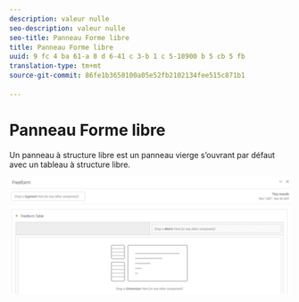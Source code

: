 ```yaml
---
description: valeur nulle
seo-description: valeur nulle
seo-title: Panneau Forme libre
title: Panneau Forme libre
uuid: 9 fc 4 ba 61-a 8 d 6-41 c 3-b 1 c 5-18900 b 5 cb 5 fb
translation-type: tm+mt
source-git-commit: 86fe1b3650100a05e52fb2102134fee515c871b1

---
```



# Panneau Forme libre

Un panneau à structure libre est un panneau vierge s’ouvrant par défaut avec un tableau à structure libre.

![](assets/freeform-panel.png)

